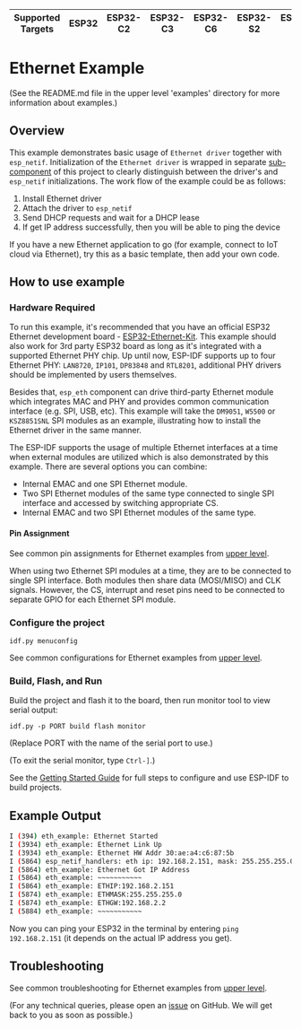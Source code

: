 | Supported Targets | ESP32 | ESP32-C2 | ESP32-C3 | ESP32-C6 | ESP32-S2 | ESP32-S3 |
| ----------------- | ----- | -------- | -------- | -------- | -------- | -------- |

# Ethernet Example
(See the README.md file in the upper level 'examples' directory for more information about examples.)

## Overview

This example demonstrates basic usage of `Ethernet driver` together with `esp_netif`. Initialization of the `Ethernet driver` is wrapped in separate [sub-component](./components/ethernet_init/ethernet_init.c) of this project to clearly distinguish between the driver's and `esp_netif` initializations. The work flow of the example could be as follows:

1. Install Ethernet driver
2. Attach the driver to `esp_netif`
3. Send DHCP requests and wait for a DHCP lease
4. If get IP address successfully, then you will be able to ping the device

If you have a new Ethernet application to go (for example, connect to IoT cloud via Ethernet), try this as a basic template, then add your own code.

## How to use example

### Hardware Required

To run this example, it's recommended that you have an official ESP32 Ethernet development board - [ESP32-Ethernet-Kit](https://docs.espressif.com/projects/esp-idf/en/latest/hw-reference/get-started-ethernet-kit.html). This example should also work for 3rd party ESP32 board as long as it's integrated with a supported Ethernet PHY chip. Up until now, ESP-IDF supports up to four Ethernet PHY: `LAN8720`, `IP101`, `DP83848` and `RTL8201`, additional PHY drivers should be implemented by users themselves.

Besides that, `esp_eth` component can drive third-party Ethernet module which integrates MAC and PHY and provides common communication interface (e.g. SPI, USB, etc). This example will take the `DM9051`, `W5500` or `KSZ8851SNL` SPI modules as an example, illustrating how to install the Ethernet driver in the same manner.

The ESP-IDF supports the usage of multiple Ethernet interfaces at a time when external modules are utilized which is also demonstrated by this example. There are several options you can combine:
   * Internal EMAC and one SPI Ethernet module.
   * Two SPI Ethernet modules of the same type connected to single SPI interface and accessed by switching appropriate CS.
   * Internal EMAC and two SPI Ethernet modules of the same type.

#### Pin Assignment

See common pin assignments for Ethernet examples from [upper level](../README.md#common-pin-assignments).

When using two Ethernet SPI modules at a time, they are to be connected to single SPI interface. Both modules then share data (MOSI/MISO) and CLK signals. However, the CS, interrupt and reset pins need to be connected to separate GPIO for each Ethernet SPI module.

### Configure the project

```
idf.py menuconfig
```

See common configurations for Ethernet examples from [upper level](../README.md#common-configurations).

### Build, Flash, and Run

Build the project and flash it to the board, then run monitor tool to view serial output:

```
idf.py -p PORT build flash monitor
```

(Replace PORT with the name of the serial port to use.)

(To exit the serial monitor, type ``Ctrl-]``.)

See the [Getting Started Guide](https://docs.espressif.com/projects/esp-idf/en/latest/get-started/index.html) for full steps to configure and use ESP-IDF to build projects.

## Example Output

```bash
I (394) eth_example: Ethernet Started
I (3934) eth_example: Ethernet Link Up
I (3934) eth_example: Ethernet HW Addr 30:ae:a4:c6:87:5b
I (5864) esp_netif_handlers: eth ip: 192.168.2.151, mask: 255.255.255.0, gw: 192.168.2.2
I (5864) eth_example: Ethernet Got IP Address
I (5864) eth_example: ~~~~~~~~~~~
I (5864) eth_example: ETHIP:192.168.2.151
I (5874) eth_example: ETHMASK:255.255.255.0
I (5874) eth_example: ETHGW:192.168.2.2
I (5884) eth_example: ~~~~~~~~~~~
```

Now you can ping your ESP32 in the terminal by entering `ping 192.168.2.151` (it depends on the actual IP address you get).

## Troubleshooting

See common troubleshooting for Ethernet examples from [upper level](../README.md#common-troubleshooting).

(For any technical queries, please open an [issue](https://github.com/espressif/esp-idf/issues) on GitHub. We will get back to you as soon as possible.)
